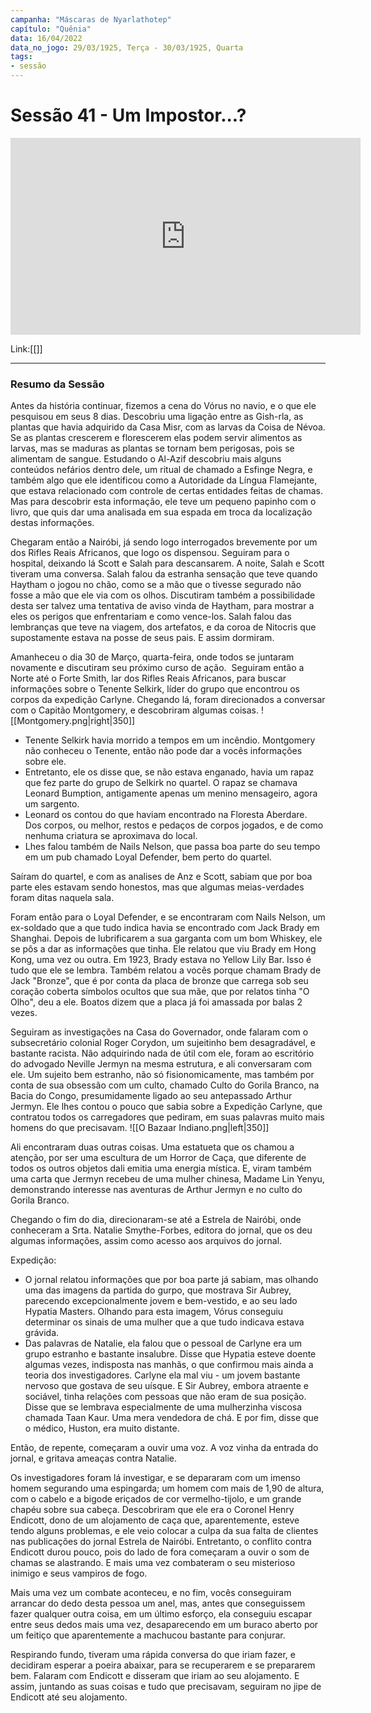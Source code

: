 ```yaml
---
campanha: "Máscaras de Nyarlathotep"
capítulo: "Quênia"
data: 16/04/2022
data_no_jogo: 29/03/1925, Terça - 30/03/1925, Quarta
tags: 
- sessão
---
```

# Sessão 41 - Um Impostor...?  

<div align="center"><iframe width="560" height="315" src="https://www.youtube.com/embed/8Q-Xjn31GhE" title="YouTube video player" frameborder="0" allow="accelerometer; autoplay; clipboard-write; encrypted-media; gyroscope; picture-in-picture" allowfullscreen></iframe></div>

Link:[[]]

---
### Resumo da Sessão
Antes da história continuar, fizemos a cena do Vórus no navio, e o que ele pesquisou em seus 8 dias. Descobriu uma ligação entre as Gish-rla, as plantas que havia adquirido da Casa Misr, com as larvas da Coisa de Névoa. Se as plantas crescerem e florescerem elas podem servir alimentos as larvas, mas se maduras as plantas se tornam bem perigosas, pois se alimentam de sangue. Estudando o Al-Azif descobriu mais alguns conteúdos nefários dentro dele, um ritual de chamado a Esfinge Negra, e também algo que ele identificou como a Autoridade da Língua Flamejante, que estava relacionado com controle de certas entidades feitas de chamas. Mas para descobrir esta informação, ele teve um pequeno papinho com o livro, que quis dar uma analisada em sua espada em troca da localização destas informações.

Chegaram então a Nairóbi, já sendo logo interrogados brevemente por um dos Rifles Reais Africanos, que logo os dispensou. Seguiram para o hospital, deixando lá Scott e Salah para descansarem. A noite, Salah e Scott tiveram uma conversa. Salah falou da estranha sensação que teve quando Haytham o jogou no chão, como se a mão que o tivesse segurado não fosse a mão que ele via com os olhos. Discutiram também a possibilidade desta ser talvez uma tentativa de aviso vinda de Haytham, para mostrar a eles os perigos que enfrentariam e como vence-los. Salah falou das lembranças que teve na viagem, dos artefatos, e da coroa de Nitocris que supostamente estava na posse de seus pais. E assim dormiram.

Amanheceu o dia 30 de Março, quarta-feira, onde todos se juntaram novamente e discutiram seu próximo curso de ação.  Seguiram então a Norte até o Forte Smith, lar dos Rifles Reais Africanos, para buscar informações sobre o Tenente Selkirk, líder do grupo que encontrou os corpos da expedição Carlyne. Chegando lá, foram direcionados a conversar com o Capitão Montgomery, e descobriram algumas coisas.
![[Montgomery.png|right|350]]
- Tenente Selkirk havia morrido a tempos em um incêndio. Montgomery não conheceu o Tenente, então não pode dar a vocês informações sobre ele.
- Entretanto, ele os disse que, se não estava enganado, havia um rapaz que fez parte do grupo de Selkirk no quartel. O rapaz se chamava Leonard Bumption, antigamente apenas um menino mensageiro, agora um sargento.
- Leonard os contou do que haviam encontrado na Floresta Aberdare. Dos corpos, ou melhor, restos e pedaços de corpos jogados, e de como nenhuma criatura se aproximava do local.
- Lhes falou também de Nails Nelson, que passa boa parte do seu tempo em um pub chamado Loyal Defender, bem perto do quartel.

Saíram do quartel, e com as analises de Anz e Scott, sabiam que por boa parte eles estavam sendo honestos, mas que algumas meias-verdades foram ditas naquela sala.

Foram então para o Loyal Defender, e se encontraram com Nails Nelson, um ex-soldado que a que tudo indica havia se encontrado com Jack Brady em Shanghai. Depois de lubrificarem a sua garganta com um bom Whiskey, ele se pôs a dar as informações que tinha. Ele relatou que viu Brady em Hong Kong, uma vez ou outra. Em 1923, Brady estava no Yellow Lily Bar. Isso é tudo que ele se lembra. Também relatou a vocês porque chamam Brady de Jack "Bronze", que é por conta da placa de bronze que carrega sob seu coração coberta símbolos ocultos que sua mãe, que por relatos tinha "O Olho", deu a ele. Boatos dizem que a placa já foi amassada por balas 2 vezes.

Seguiram as investigações na Casa do Governador, onde falaram com o subsecretário colonial Roger Corydon, um sujeitinho bem desagradável, e bastante racista. Não adquirindo nada de útil com ele, foram ao escritório do advogado Neville Jermyn na mesma estrutura, e ali conversaram com ele. Um sujeito bem estranho, não só fisionomicamente, mas também por conta de sua obsessão com um culto, chamado Culto do Gorila Branco, na Bacia do Congo, presumidamente ligado ao seu antepassado Arthur Jermyn. Ele lhes contou o pouco que sabia sobre a Expedição Carlyne, que contratou todos os carregadores que pediram, em suas palavras muito mais homens do que precisavam.
![[O Bazaar Indiano.png|left|350]]

Ali encontraram duas outras coisas. Uma estatueta que os chamou a atenção, por ser uma escultura de um Horror de Caça, que diferente de todos os outros objetos dali emitia uma energia mística. E, viram também uma carta que Jermyn recebeu de uma mulher chinesa, Madame Lin Yenyu, demonstrando interesse nas aventuras de Arthur Jermyn e no culto do Gorila Branco.

Chegando o fim do dia, direcionaram-se até a Estrela de Nairóbi, onde conheceram a Srta. Natalie Smythe-Forbes, editora do jornal, que os deu algumas informações, assim como acesso aos arquivos do jornal.

Expedição:
- O jornal relatou informações que por boa parte já sabiam, mas olhando uma das imagens da partida do gurpo, que mostrava Sir Aubrey, parecendo excepcionalmente jovem e bem-vestido, e ao seu lado Hypatia Masters. Olhando para esta imagem, Vórus conseguiu determinar os sinais de uma mulher que a que tudo indicava estava grávida.
- Das palavras de Natalie, ela falou que o pessoal de Carlyne era um grupo estranho e bastante insalubre. Disse que Hypatia esteve doente algumas vezes, indisposta nas manhãs, o que confirmou mais ainda a teoria dos investigadores. Carlyne ela mal viu - um jovem bastante nervoso que gostava de seu uísque. E Sir Aubrey, embora atraente e sociável, tinha relações com pessoas que não eram de sua posição. Disse que se lembrava especialmente de uma mulherzinha viscosa chamada Taan Kaur. Uma mera vendedora de chá. E por fim, disse que o médico, Huston, era muito distante.

Então, de repente, começaram a ouvir uma voz. A voz vinha da entrada do jornal, e gritava ameaças contra Natalie.

Os investigadores foram lá investigar, e se depararam com um imenso homem segurando uma espingarda; um homem com mais de 1,90 de altura, com o cabelo e a bigode eriçados de cor vermelho-tijolo, e um grande chapéu sobre sua cabeça. Descobriram que ele era o Coronel Henry Endicott, dono de um alojamento de caça que, aparentemente, esteve tendo alguns problemas, e ele veio colocar a culpa da sua falta de clientes nas publicações do jornal Estrela de Nairóbi. Entretanto, o conflito contra Endicott durou pouco, pois do lado de fora começaram a ouvir o som de chamas se alastrando. E mais uma vez combateram o seu misterioso inimigo e seus vampiros de fogo.

Mais uma vez um combate aconteceu, e no fim, vocês conseguiram arrancar do dedo desta pessoa um anel, mas, antes que conseguissem fazer qualquer outra coisa, em um último esforço, ela conseguiu escapar entre seus dedos mais uma vez, desaparecendo em um buraco aberto por um feitiço que aparentemente a machucou bastante para conjurar.

Respirando fundo, tiveram uma rápida conversa do que iriam fazer, e decidiram esperar a poeira abaixar, para se recuperarem e se prepararem bem. Falaram com Endicott e disseram que iriam ao seu alojamento. E assim, juntando as suas coisas e tudo que precisavam, seguiram no jipe de Endicott até seu alojamento.

